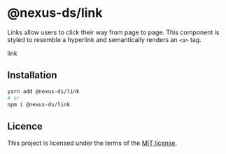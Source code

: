 # @nexus-ds/link

Links allow users to click their way from page to page. This component is styled to resemble a hyperlink and semantically renders an `<a>` tag.

link

## Installation

```sh
yarn add @nexus-ds/link
# or
npm i @nexus-ds/link
```



## Licence

This project is licensed under the terms of the
[MIT license](https://github.com/NexusDesignSystem/nexus-ds/blob/main/LICENSE).
